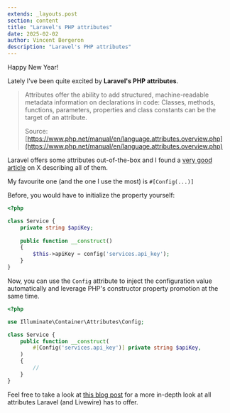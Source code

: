 ```yaml
---
extends: _layouts.post
section: content
title: "Laravel's PHP attributes"
date: 2025-02-02
author: Vincent Bergeron
description: "Laravel's PHP attributes"
---
```

Happy New Year!

Lately I've been quite excited by **Laravel's PHP attributes**.

>Attributes offer the ability to add structured, machine-readable metadata information on declarations in code: Classes, methods, functions, parameters, properties and class constants can be the target of an attribute.
>
> Source: [https://www.php.net/manual/en/language.attributes.overview.php](https://www.php.net/manual/en/language.attributes.overview.php)

Laravel offers some attributes out-of-the-box and I found a [very good article](https://nabilhassen.com/complete-guide-to-laravel-and-livewire-php-attributes-23-attributes) on X describing all of them.

My favourite one (and the one I use the most) is `#[Config(...)]`

Before, you would have to initialize the property yourself:
```php
<?php

class Service {
    private string $apiKey;
    
    public function __construct()
    {
        $this->apiKey = config('services.api_key');
    }
}
```

Now, you can use the `Config` attribute to inject the configuration value automatically and leverage PHP's constructor property promotion at the same time.
```php
<?php

use Illuminate\Container\Attributes\Config;

class Service {
    public function __construct(
        #[Config('services.api_key')] private string $apiKey,
    )
    {
        //
    }
}
```

Feel free to take a look at [this blog post](https://nabilhassen.com/complete-guide-to-laravel-and-livewire-php-attributes-23-attributes) for a more in-depth look at all attributes Laravel (and Livewire) has to offer.
